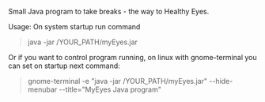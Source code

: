 Small Java program to take breaks - the way to Healthy Eyes.

Usage:
On system startup run command 
>java -jar /YOUR_PATH/myEyes.jar

Or if you want to control program running, on linux with gnome-terminal you can set on startup next command:

>gnome-terminal -e "java -jar /YOUR_PATH/myEyes.jar" --hide-menubar --title="MyEyes Java program"
